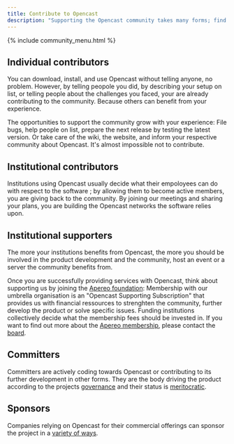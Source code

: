 ```yaml
---
title: Contribute to Opencast
description: "Supporting the Opencast community takes many forms; find out what you can do to help"
---
```

{% include community_menu.html %}

## Individual contributors
You can download, install, and use Opencast without telling anyone, no problem. However, by telling peopole you did, by describing your setup on list, or telling people about the challenges you faced, your are already contributing to the community. Because others can benefit from your experience. 

The opportunities to support the community grow with your experience: File bugs, help people on list, prepare the next release by testing the latest version. Or take care of the wiki, the website, and inform your respective community about Opencast. It's almost impossible not to contribute.

## Institutional contributors
Institutions using Opencast usually decide what their empoloyees can do with respect to the software ; by allowing them to become active members, you are giving back to the community. By joining our meetings and sharing your plans,
you are building the Opencast networks the software relies upon.

## Institutional supporters
The more your institutions benefits from Opencast, the more you should be involved in the product development and the community, host an event or a server the community benefits from.

Once you are successfully providing services with Opencast, think about supporting us by joining the [Apereo foundation](http://apereo.org/): 
Membership with our umbrella organisation is an "Opencast Supporting Subscription" that provides us with financial ressources to strenghten the community, further develop the product or solve specific issues.
Funding institutions collectively decide what the membership fees should be invested in. If you want to find out more about the [Apereo membership](https://www.apereo.org/content/apereo-membership), please contact the [board](mailto:schulte@id.ethz.ch).

## Committers
Committers are actively coding towards Opencast or contributing to its further development in other forms. 
They are the body driving the product according to the projects [governance](https://opencast.org/governance.html) and their status is 
[meritocratic](https://docs.opencast.org/develop/developer/committer/).

## Sponsors
Companies relying on Opencast for their commercial offerings can sponsor the project in a [variety of ways](https://opencast.org/sponsors).
